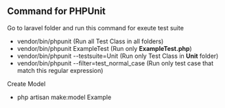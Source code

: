## Command for PHPUnit
Go to laravel folder and run this command for exeute test suite
- vendor/bin/phpunit (Run all Test Class in all folders)
- vendor/bin/phpunit ExampleTest  (Run only **ExampleTest.php**)
- vendor/bin/phpunit --testsuite=Unit (Run only Test Class in **Unit** folder)
- vendor/bin/phpunit --filter=test_normal_case (Run only test case that match this regular expression)

Create Model
- php artisan make:model Example
